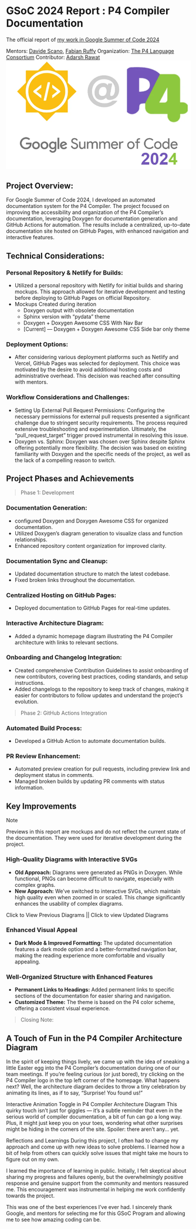 # GSoC 2024 Report : P4 Compiler Documentation
The official report of [my work in Google Summer of Code 2024](https://github.com/user-attachments/assets/f026bbfb-4790-4a58-98fb-4a5b28be1cda)

Mentors: [Davide Scano](https://github.com/Dscano), [Fabian Ruffy](https://github.com/fruffy)
Organization: [The P4 Language Consortium](https://p4.org/)
Contributor: [Adarsh Rawat](https://github.com/AdarshRawat1)
![alt text](image.png)

## Project Overview:
For Google Summer of Code 2024, I developed an automated documentation system for the P4 Compiler. The project focused on improving the accessibility and organization of the P4 Compiler’s documentation, leveraging Doxygen for documentation generation and GitHub Actions for automation. The results include a centralized, up-to-date documentation site hosted on GitHub Pages, with enhanced navigation and interactive features.

## Technical Considerations:
### Personal Repository & Netlify for Builds:
- Utilized a personal repository with Netlify for initial builds and sharing mockups. This approach allowed for iterative development and testing before deploying to GitHub Pages on official Repository.
- Mockups Created during iteration
  - Doxygen output with obsolete documentation
  - Sphinx version with “pydata” theme
  - Doxygen + Doxygen Awesome CSS With Nav Bar
  - [Current] — Doxygen + Doxygen Awesome CSS Side bar only theme

### Deployment Options:
- After considering various deployment platforms such as Netlify and Vercel, GitHub Pages was selected for deployment. This choice was motivated by the desire to avoid additional hosting costs and administrative overhead. This decision was reached after consulting with mentors.

### Workflow Considerations and Challenges:
- Setting Up External Pull Request Permissions: Configuring the necessary permissions for external pull requests presented a significant challenge due to stringent security requirements. The process required extensive troubleshooting and experimentation. Ultimately, the “pull_request_target” trigger proved instrumental in resolving this issue.
- Doxygen vs. Sphinx: Doxygen was chosen over Sphinx despite Sphinx offering potentially more flexibility. The decision was based on existing familiarity with Doxygen and the specific needs of the project, as well as the lack of a compelling reason to switch.


## Project Phases and Achievements

> Phase 1: Development

### Documentation Generation:
- configured Doxygen and Doxygen Awesome CSS for organized documentation.
- Utilized Doxygen’s diagram generation to visualize class and function relationships.
- Enhanced repository content organization for improved clarity.
  
### Documentation Sync and Cleanup:
- Updated documentation structure to match the latest codebase.
- Fixed broken links throughout the documentation.
### Centralized Hosting on GitHub Pages:
- Deployed documentation to GitHub Pages for real-time updates.
### Interactive Architecture Diagram:
- Added a dynamic homepage diagram illustrating the P4 Compiler architecture with links to relevant sections.
### Onboarding and Changelog Integration:
- Created comprehensive Contribution Guidelines to assist onboarding of new contributors, covering best practices, coding standards, and setup instructions.
- Added changelogs to the repository to keep track of changes, making it easier for contributors to follow updates and understand the project’s evolution.

> Phase 2: GitHub Actions Integration

### Automated Build Process:
- Developed a GitHub Action to automate documentation builds.
### PR Review Enhancement:
- Automated preview creation for pull requests, including preview link and deployment status in comments.
- Managed broken builds by updating PR comments with status information.
## Key Improvements
> [!NOTE]  
> Previews in this report are mockups and do not reflect the current state of the documentation. They were used for iterative development during the project.

### High-Quality Diagrams with Interactive SVGs

- **Old Approach:** Diagrams were generated as PNGs in Doxygen. While functional, PNGs can become difficult to navigate, especially with complex graphs.
- **New Approach:** We’ve switched to interactive SVGs, which maintain high quality even when zoomed in or scaled. This change significantly enhances the usability of complex diagrams.

Click to View Previous Diagrams || Click to view Updated Diagrams

### Enhanced Visual Appeal
- **Dark Mode & Improved Formatting:** The updated documentation features a dark mode option and a better-formatted navigation bar, making the reading experience more comfortable and visually appealing.
### Well-Organized Structure with Enhanced Features
- **Permanent Links to Headings:** Added permanent links to specific sections of the documentation for easier sharing and navigation.
- **Customized Theme:** The theme is based on the P4 color scheme, offering a consistent visual experience.

> Closing Note:

## A Touch of Fun in the P4 Compiler Architecture Diagram
In the spirit of keeping things lively, we came up with the idea of sneaking a little Easter egg into the P4 Compiler’s documentation during one of our team meetings. If you’re feeling curious (or just bored), try clicking on the P4 Compiler logo in the top left corner of the homepage. What happens next? Well, the architecture diagram decides to throw a tiny celebration by animating its lines, as if to say, “Surprise! You found us!”



Interactive Animation Toggle in P4 Compiler Architecture Diagram
This quirky touch isn’t just for giggles — it’s a subtle reminder that even in the serious world of compiler documentation, a bit of fun can go a long way. Plus, it might just keep you on your toes, wondering what other surprises might be hiding in the corners of the site. Spoiler: there aren’t any… yet.

Reflections and Learnings
During this project, I often had to change my approach and come up with new ideas to solve problems. I learned how a bit of help from others can quickly solve issues that might take me hours to figure out on my own.

I learned the importance of learning in public. Initially, I felt skeptical about sharing my progress and failures openly, but the overwhelmingly positive response and genuine support from the community and mentors reassured me. This encouragement was instrumental in helping me work confidently towards the project.

This was one of the best experiences I’ve ever had. I sincerely thank Google, and mentors for selecting me for this GSoC Program and allowing me to see how amazing coding can be.